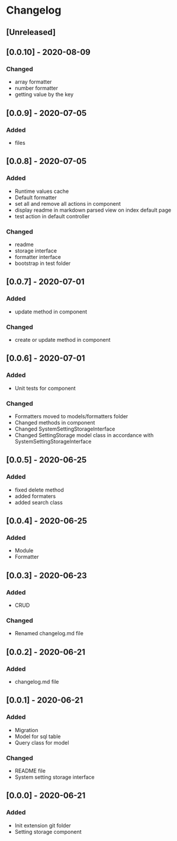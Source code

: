 # Changelog

## [Unreleased]

## [0.0.10] - 2020-08-09
### Changed
- array formatter
- number formatter
- getting value by the key

## [0.0.9] - 2020-07-05
### Added
- files

## [0.0.8] - 2020-07-05
### Added
- Runtime values cache
- Default formatter
- set all and remove all actions in component
- display readme in markdown parsed view on index default page
- test action in default controller
### Changed
- readme
- storage interface
- formatter interface
- bootstrap in test folder

## [0.0.7] - 2020-07-01
### Added
- update method in component
### Changed
- create or update method in component

## [0.0.6] - 2020-07-01
### Added
- Unit tests for component
### Changed
- Formatters moved to models/formatters folder
- Changed methods in component
- Changed SystemSettingStorageInterface
- Changed SettingStorage model class in accordance with SystemSettingStorageInterface

## [0.0.5] - 2020-06-25
### Added
- fixed delete method
- added formaters
- added search class

## [0.0.4] - 2020-06-25
### Added
- Module
- Formatter

## [0.0.3] - 2020-06-23
### Added
- CRUD
### Changed
- Renamed changelog.md file

## [0.0.2] - 2020-06-21
### Added
- changelog.md file

## [0.0.1] - 2020-06-21
### Added
- Migration
- Model for sql table
- Query class for model
### Changed
- README file
- System setting storage interface

## [0.0.0] - 2020-06-21
### Added
- Init extension git folder
- Setting storage component
